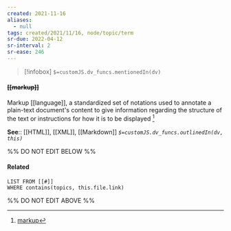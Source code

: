 ```yaml
---
created: 2021-11-16 
aliases:
  - null
tags: created/2021/11/16, node/topic/term
sr-due: 2022-04-12
sr-interval: 2
sr-ease: 246
---
```

> [!infobox]
`$=customJS.dv_funcs.mentionedIn(dv)`

#### <s class="topic-title">[[markup]]</s> 

Markup [[language]], a standardized set of notations used to annotate a plain-text document's content to give information regarding the structure of the text or instructions for how it is to be displayed [^1]

**See**:: [[HTML]], [[XML]], [[Markdown]]
*`$=customJS.dv_funcs.outlinedIn(dv, this)`*

%% DO NOT EDIT BELOW %%
#### Related 
```dataview
LIST FROM [[#]]
WHERE contains(topics, this.file.link)
```
%% DO NOT EDIT ABOVE %%
[^1]:  [markup](https://en.wikipedia.org/wiki/Markup)


